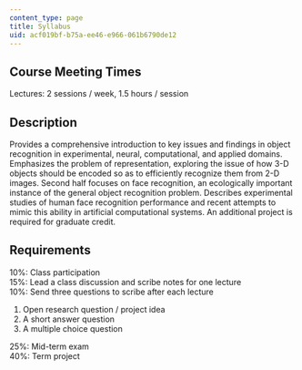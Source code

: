 ```yaml
---
content_type: page
title: Syllabus
uid: acf019bf-b75a-ee46-e966-061b6790de12
---
```


Course Meeting Times
--------------------

Lectures: 2 sessions / week, 1.5 hours / session

Description
-----------

Provides a comprehensive introduction to key issues and findings in object recognition in experimental, neural, computational, and applied domains. Emphasizes the problem of representation, exploring the issue of how 3-D objects should be encoded so as to efficiently recognize them from 2-D images. Second half focuses on face recognition, an ecologically important instance of the general object recognition problem. Describes experimental studies of human face recognition performance and recent attempts to mimic this ability in artificial computational systems. An additional project is required for graduate credit.

Requirements
------------

10%: Class participation  
15%: Lead a class discussion and scribe notes for one lecture  
10%: Send three questions to scribe after each lecture

1.  Open research question / project idea
2.  A short answer question
3.  A multiple choice question

25%: Mid-term exam  
40%: Term project